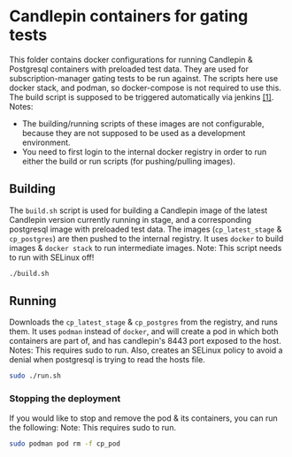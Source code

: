 # Candlepin containers for gating tests
This folder contains docker configurations for running Candlepin & Postgresql containers with preloaded test data.
They are used for subscription-manager gating tests to be run against. The scripts here use docker stack, and podman, so docker-compose is not required to use this. The build script is supposed to be triggered automatically via jenkins [[1]](https://github.com/candlepin/candlepin-jobs).
Notes:
 * The building/running scripts of these images are not configurable, because they are not supposed to be used as a development environment.
 * You need to first login to the internal docker registry in order to run either the build or run scripts (for pushing/pulling images).

## Building
The `build.sh` script is used for building a Candlepin image of the latest Candlepin version currently running in stage, and a corresponding postgresql image with preloaded test data.
The images (`cp_latest_stage` & `cp_postgres`) are then pushed to the internal registry.
It uses `docker` to build images & `docker stack` to run intermediate images.
Note: This script needs to run with SELinux off!
```bash
./build.sh
```

## Running
Downloads the `cp_latest_stage` & `cp_postgres` from the registry, and runs them.
It uses `podman` instead of `docker`, and will create a pod in which both containers are part of, and has candlepin's 8443 port exposed to the host.
Notes: This requires sudo to run. Also, creates an SELinux policy to avoid a denial when postgresql is trying to read the hosts file.
```bash
sudo ./run.sh
```

### Stopping the deployment
If you would like to stop and remove the pod & its containers, you can run the following:
Note: This requires sudo to run.
```bash
sudo podman pod rm -f cp_pod
```
